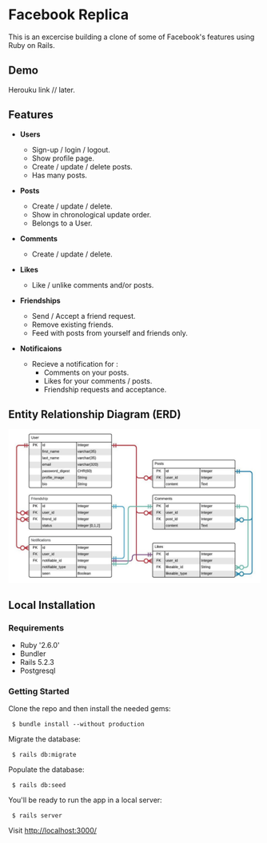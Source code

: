 # Facebook Replica

This is an excercise building a clone of some of Facebook's features using Ruby on Rails.
  
## Demo

Herouku link // later.
  
## Features

- **Users**
  - Sign-up / login / logout.
  - Show profile page.
  - Create / update / delete posts.
  - Has many posts.

- **Posts**
  - Create / update / delete.
  - Show in chronological update order.
  - Belongs to a User.

- **Comments**
  - Create / update / delete.

- **Likes**
  - Like / unlike comments and/or posts.

- **Friendships**
  - Send / Accept a friend request.
  - Remove existing friends.
  - Feed with posts from yourself and friends only.

- **Notificaions**
  - Recieve a notification for :
    - Comments on your posts.
    - Likes for your comments / posts.
    - Friendship requests and acceptance.

## Entity Relationship Diagram (ERD)

![alt text](docs/facebook_replica_ERD.jpeg)

## Local Installation

### Requirements

- Ruby '2.6.0'
- Bundler
- Rails 5.2.3
- Postgresql

### Getting Started

Clone the repo and then install the needed gems:

```console
 $ bundle install --without production
```

Migrate the database:

```console
 $ rails db:migrate
```

Populate the database:

```console
 $ rails db:seed
```

You'll be ready to run the app in a local server:

```console
 $ rails server
```

Visit <http://localhost:3000/>
